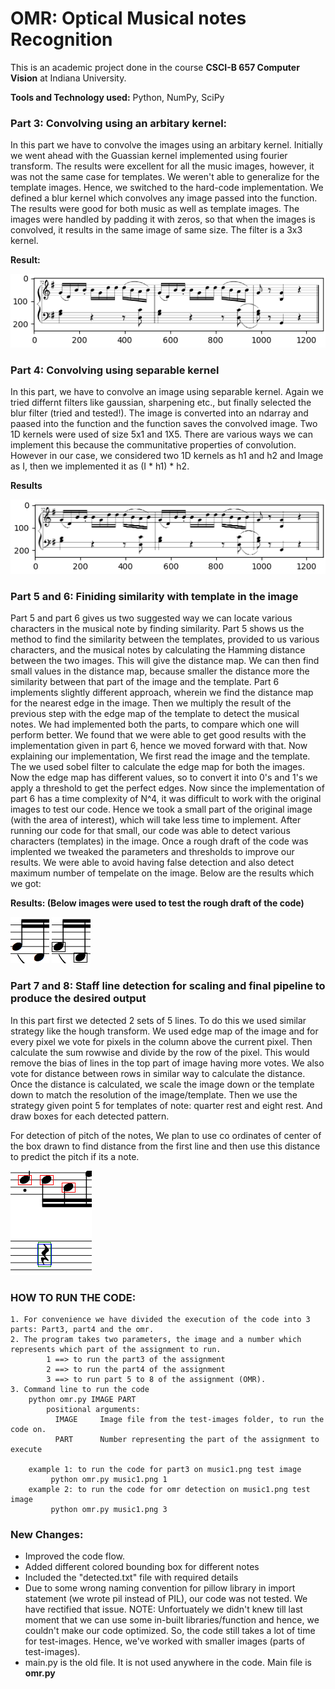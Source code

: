 # OMR: Optical Musical notes Recognition

This is an academic project done in the course **CSCI-B 657 Computer Vision** at Indiana University.

**Tools and Technology used:** Python, NumPy, SciPy

### Part 3: Convolving using an arbitary kernel:
In this part we have to convolve the images using an arbitary kernel. Initially we went ahead with the Guassian kernel implemented using fourier transform. The results were excellent for all the music images, however, it was not the same case for templates. We weren't able to generalize for the template images. Hence, we switched to the hard-code implementation. We defined a blur kernel which convolves any image passed into the function. The results were good for both music as well as template images. The images were handled by padding it with zeros, so that when the images is convolved, it results in the same image of same size. The filter is a 3x3 kernel.

**Result:**

![Part3 results](results/part3_result.png)

### Part 4: Convolving using separable kernel
In this part, we have to convolve an image using separable kernel. Again we tried differnt filters like gaussian, sharpening etc., but finally selected the blur filter (tried and tested!). The image is converted into an ndarray and paased into the function and the function saves the convolved image. Two 1D kernels were used of size 5x1 and 1X5. There are various ways we can implement this because the communitative properties of convolution. However in our case, we considered two 1D kernels as h1 and h2  and Image as I, then we implemented it as (I * h1) * h2. 

**Results**

![Part4 results](results/part4_result.png)

### Part 5 and 6: Finiding similarity with template in the image
Part 5 and part 6 gives us two suggested way we can locate various characters in the musical note by finding similarity. Part 5 shows us the method to find the similarity between the templates, provided to us various characters, and the musical notes by calculating the Hamming distance between the two images. This will give the distance map. We can then find small values in the distance map, because smaller the distance more the similarity between that part of the image and the template. Part 6 implements slightly different approach, wherein we find the distance map for the nearest edge in the image. Then we multiply the result of the previous step with the edge map of the template to detect the  musical notes. We had implemented both the parts, to compare which one will perform better. We found that we were able to get good results with the implementation given in part 6, hence we moved forward with that. Now explaining our implementation, We first read the image and the template. The we used sobel filter to calculate the edge map for both the images. Now the edge map has different values, so to convert it into 0's and 1's we apply a threshold to get the perfect edges. Now since the implementation of part 6 has a time complexity of N^4, it was difficult to work with the original images to test our code. Hence we took a small part of the original image (with the area of interest), which will take less time to implement. After running our code for that small, our code was able to detect various characters (templates) in the image. Once a rough draft of the code was implented we tweaked the parameters and thresholds to improve our results. We were able to avoid having false detection and also detect maximum number of tempelate on the image. Below are the results which we got:

**Results: (Below images were used to test the rough draft of the code)**

![Cropped image](results/music_2.png)   ![Boxed Image](results/boxed.png)

### Part 7 and 8: Staff line detection for scaling and final pipeline to produce the desired output
In this part first we detected 2 sets of 5 lines. To do this we used similar strategy like the hough transform. We used edge map of the image and for every pixel we vote for pixels in the column above the current pixel. Then calculate the sum rowwise and divide by the row of the pixel. This would remove the bias of lines in the top part of image having more votes. We also vote for distance between rows in similar way to calculate the distance. Once the distance is calculated, we scale the image down or the template down to match the resolution of the image/template. Then we use the strategy given point 5 for templates of note: quarter rest and eight rest. And draw boxes for each detected pattern.

For detection of pitch of the notes, We plan to use co ordinates of center of the box drawn to find distance from the first line and then use this distance to predict the pitch if its a note.

![results](detected.png)

### HOW TO RUN THE CODE:
	1. For convenience we have divided the execution of the code into 3 parts: Part3, part4 and the omr.
	2. The program takes two parameters, the image and a number which represents which part of the assignment to run.
    		1 ==> to run the part3 of the assignment
    		2 ==> to run the part4 of the assignment
    		3 ==> to run part 5 to 8 of the assignment (OMR).
	3. Command line to run the code
		python omr.py IMAGE PART
			positional arguments:
			  IMAGE		Image file from the test-images folder, to run the code on.
			  PART		Number representing the part of the assignment to execute

		example 1: to run the code for part3 on music1.png test image
			 python omr.py music1.png 1
		example 2: to run the code for omr detection on music1.png test image
			 python omr.py music1.png 3
### New Changes:
- Improved the code flow.
- Added different colored bounding box for different notes
- Included the "detected.txt" file with required details
- Due to some wrong naming convention for pillow library in import statement (we wrote pil instead of PIL), our code was not tested. We have rectified that issue.
NOTE: Unfortuately we didn't knew till last moment that we can use some in-built libraries/function and hence, we couldn't make our code optimized. So, the code still takes a lot of time for test-images. Hence, we've worked with smaller images (parts of test-images).
- main.py is the old file. It is not used anywhere in the code. Main file is **omr.py**
